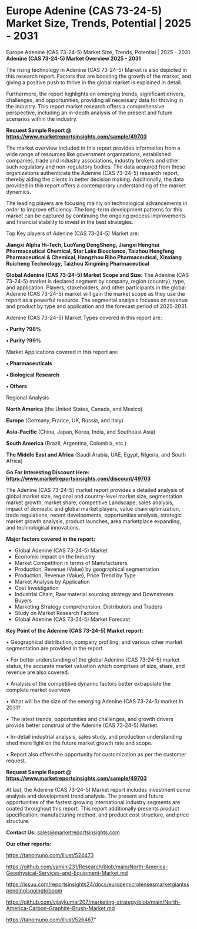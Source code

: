 # Europe Adenine (CAS 73-24-5) Market Size, Trends, Potential | 2025 - 2031
Europe Adenine (CAS 73-24-5) Market Size, Trends, Potential | 2025 - 2031
<Strong> Adenine (CAS 73-24-5) Market Overview 2025 - 2031</strong>

The rising technology in Adenine (CAS 73-24-5) Market is also depicted in this research report. Factors that are boosting the growth of the market, and giving a positive push to thrive in the global market is explained in detail.

Furthermore, the report highlights on emerging trends, significant drivers, challenges, and opportunities, providing all necessary data for thriving in the industry. This report market research offers a comprehensive perspective, including an in-depth analysis of the present and future scenarios within the industry.

<strong>Request Sample Report @ <a href=https://www.marketreportsinsights.com/sample/49703>https://www.marketreportsinsights.com/sample/49703</a></strong>

The market overview included in this report provides information from a wide range of resources like government organizations, established companies, trade and industry associations, industry brokers and other such regulatory and non-regulatory bodies. The data acquired from these organizations authenticate the Adenine (CAS 73-24-5) research report, thereby aiding the clients in better decision making. Additionally, the data provided in this report offers a contemporary understanding of the market dynamics.

The leading players are focusing mainly on technological advancements in order to improve efficiency. The long-term development patterns for this market can be captured by continuing the ongoing process improvements and financial stability to invest in the best strategies.

Top Key players of Adenine (CAS 73-24-5) Market are:

<strong>Jiangxi Alpha Hi-Tech, LuoYang DengSheng, Jiangxi Henghui Pharmaceutical Chemical, Star Lake Bioscience, Taizhou Hengfeng Pharmaceutical & Chemical, Hangzhou Ribo Pharmaceutical, Xinxiang Ruicheng Technology, Taizhou Xingming Pharmaceutical</strong>

<strong><b>Global Adenine (CAS 73-24-5) Market Scope and Size:</b></strong>
The Adenine (CAS 73-24-5) market is declared segment by company, region (country), type, and application. Players, stakeholders, and other participants in the global Adenine (CAS 73-24-5) market will gain the market scope as they use the report as a powerful resource. The segmental analysis focuses on revenue and product by type and application and the forecast period of 2025-2031.

Adenine (CAS 73-24-5) Market Types covered in this report are:

<strong>•  Purity ?98%

•  Purity ?99%</strong>

Market Applications covered in this report are:

<strong>•  Pharmaceuticals

•  Biological Research

•  Others</strong> 

Regional Analysis

<strong>North America</strong> (the United States, Canada, and Mexico)

<strong>Europe</strong> (Germany, France, UK, Russia, and Italy)

<strong>Asia-Pacific</strong> (China, Japan, Korea, India, and Southeast Asia)

<strong>South America</strong> (Brazil, Argentina, Colombia, etc.)

<strong>The Middle East and Africa</strong> (Saudi Arabia, UAE, Egypt, Nigeria, and South Africa)

<strong>Go For Interesting Discount Here: <a href=https://www.marketreportsinsights.com/discount/49703>https://www.marketreportsinsights.com/discount/49703</a></strong>

The Adenine (CAS 73-24-5) market report provides a detailed analysis of global market size, regional and country-level market size, segmentation market growth, market share, competitive Landscape, sales analysis, impact of domestic and global market players, value chain optimization, trade regulations, recent developments, opportunities analysis, strategic market growth analysis, product launches, area marketplace expanding, and technological innovations.

<strong><b>Major factors covered in the report:</b></strong>
<ul>
  <li>Global Adenine (CAS 73-24-5) Market </li>
  <li>Economic Impact on the Industry</li>
  <li>Market Competition in terms of Manufacturers</li>
  <li>Production, Revenue (Value) by geographical segmentation</li>
  <li>Production, Revenue (Value), Price Trend by Type</li>
  <li>Market Analysis by Application</li>
  <li>Cost Investigation</li>
  <li>Industrial Chain, Raw material sourcing strategy and Downstream Buyers</li>
  <li>Marketing Strategy comprehension, Distributors and Traders</li>
  <li>Study on Market Research Factors</li>
  <li>Global Adenine (CAS 73-24-5) Market Forecast</li>
</ul>

<strong><b>Key Point of the Adenine (CAS 73-24-5) Market report:</b></strong>

• Geographical distribution, company profiling, and various other market segmentation are provided in the report.

• For better understanding of the global Adenine (CAS 73-24-5) market status, the accurate market valuation which comprises of size, share, and revenue are also covered.

• Analysis of the competitive dynamic factors better extrapolate the complete market overview

• What will be the size of the emerging Adenine (CAS 73-24-5) market in 2031?

• The latest trends, opportunities and challenges, and growth drivers provide better construal of the Adenine (CAS 73-24-5) Market.

• In-detail industrial analysis, sales study, and production understanding shed more light on the future market growth rate and scope.

• Report also offers the opportunity for customization as per the customer request.

<strong>Request Sample Report @ <a href=https://www.marketreportsinsights.com/sample/49703>https://www.marketreportsinsights.com/sample/49703</a></strong>

At last, the Adenine (CAS 73-24-5) Market report includes investment come analysis and development trend analysis. The present and future opportunities of the fastest growing international industry segments are coated throughout this report. This report additionally presents product specification, manufacturing method, and product cost structure, and price structure.

<strong>Contact Us:</strong>
sales@marketreportsinsights.com

<strong>Our other reports:</strong>

<a href=https://tanomuno.com/illust/524473>https://tanomuno.com/illust/524473</a>

<a href=https://github.com/yamini231/Research/blob/main/North-America-Geophysical-Services-and-Equipment-Market.md>https://github.com/yamini231/Research/blob/main/North-America-Geophysical-Services-and-Equipment-Market.md</a>

<a href=https://issuu.com/reportsinsights24/docs/europemicrolensesmarketgiantsspendingisgoingtoboom>https://issuu.com/reportsinsights24/docs/europemicrolensesmarketgiantsspendingisgoingtoboom</a>

<a href=https://github.com/vijaykumar207/marketing-strategy/blob/main/North-America-Carbon-Graphite-Brush-Market.md>https://github.com/vijaykumar207/marketing-strategy/blob/main/North-America-Carbon-Graphite-Brush-Market.md</a>

<a href=https://tanomuno.com/illust/526467>https://tanomuno.com/illust/526467</a>"
